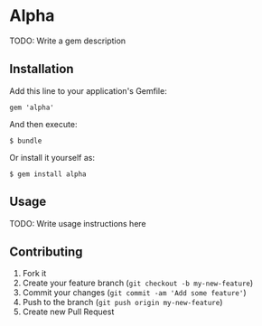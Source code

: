 # Alpha

TODO: Write a gem description

## Installation

Add this line to your application's Gemfile:

    gem 'alpha'

And then execute:

    $ bundle

Or install it yourself as:

    $ gem install alpha

## Usage

TODO: Write usage instructions here

## Contributing

1. Fork it
2. Create your feature branch (`git checkout -b my-new-feature`)
3. Commit your changes (`git commit -am 'Add some feature'`)
4. Push to the branch (`git push origin my-new-feature`)
5. Create new Pull Request

